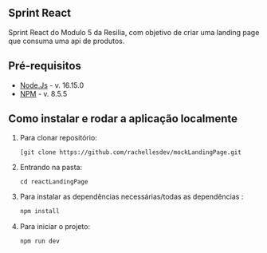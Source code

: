 ## Sprint React

Sprint React do Modulo 5 da Resilia, com objetivo de criar uma landing page que consuma uma api de produtos.

## Pré-requisitos

- <a href="https://nodejs.org/en/">Node.Js</a> - v. 16.15.0
- <a href="https://www.npmjs.com/">NPM</a> - v. 8.5.5

## Como instalar e rodar a aplicação localmente

1. Para clonar repositório:

    ```
    [git clone https://github.com/rachellesdev/mockLandingPage.git
    ```

2. Entrando na pasta:

     ```
     cd reactLandingPage
     ```

3. Para instalar as dependências necessárias/todas as dependências :

    ```js
    npm install
    ```

4. Para iniciar o projeto:

    ```
    npm run dev
    ```